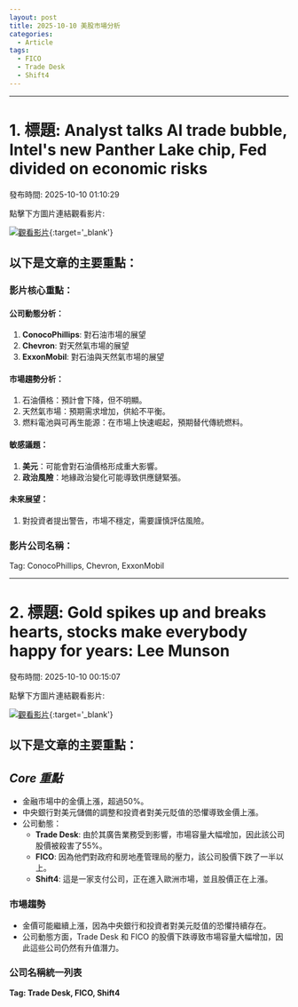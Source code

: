 ```yaml
---
layout: post
title: 2025-10-10 美股市場分析
categories:
  - Article
tags:
  - FICO
  - Trade Desk
  - Shift4
---
```


---
# 1. 標題: Analyst talks AI trade bubble, Intel's new Panther Lake chip, Fed divided on  economic risks
發布時間: 2025-10-10 01:10:29

點擊下方圖片連結觀看影片:

 [![觀看影片](https://i.ytimg.com/vi/FRzAVIbDKME/sddefault.jpg)](https://www.youtube.com/watch?v=FRzAVIbDKME){:target='_blank'}

## 以下是文章的主要重點：

### 影片核心重點：

#### 公司動態分析：
1. **ConocoPhillips**: 對石油市場的展望
2. **Chevron**: 對天然氣市場的展望
3. **ExxonMobil**: 對石油與天然氣市場的展望

#### 市場趨勢分析：
1. 石油價格：預計會下降，但不明顯。
2. 天然氣市場：預期需求增加，供給不平衡。
3. 燃料電池與可再生能源：在市場上快速崛起，預期替代傳統燃料。

#### 敏感議題：
1. **美元**：可能會對石油價格形成重大影響。
2. **政治風險**：地緣政治變化可能導致供應鏈緊張。

#### 未來展望：
1. 對投資者提出警告，市場不穩定，需要謹慎評估風險。

### 影片公司名稱：

Tag: ConocoPhillips, Chevron, ExxonMobil

---
# 2. 標題: Gold spikes up and breaks hearts, stocks make everybody happy for years: Lee Munson
發布時間: 2025-10-10 00:15:07

點擊下方圖片連結觀看影片:

 [![觀看影片](https://i.ytimg.com/vi/d8Gqi1q_kcI/sddefault.jpg)](https://www.youtube.com/watch?v=d8Gqi1q_kcI){:target='_blank'}

## 以下是文章的主要重點：

## _Core 重點_

* 金融市場中的金價上漲，超過50%。
* 中央銀行對美元儲備的調整和投資者對美元貶值的恐懼導致金價上漲。
* 公司動態：
	+ **Trade Desk**: 由於其廣告業務受到影響，市場容量大幅增加，因此該公司股價被殺害了55%。
	+ **FICO**: 因為他們對政府和房地產管理局的壓力，該公司股價下跌了一半以上。
	+ **Shift4**: 這是一家支付公司，正在進入歐洲市場，並且股價正在上漲。

### 市場趨勢

* 金價可能繼續上漲，因為中央銀行和投資者對美元貶值的恐懼持續存在。
* 公司動態方面，Trade Desk 和 FICO 的股價下跌導致市場容量大幅增加，因此這些公司仍然有升值潛力。

### 公司名稱統一列表

**Tag: Trade Desk, FICO, Shift4**

